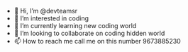 - 👋 Hi, I’m @devteamsr
- 👀 I’m interested in coding
- 🌱 I’m currently learning new coding world
- 💞️ I’m looking to collaborate on coding hidden world
- 📫 How to reach me call me on this number 9673885230

<!---
devteamsr/devteamsr is a ✨ special ✨ repository because its `README.md` (this file) appears on your GitHub profile.
You can click the Preview link to take a look at your changes.
--->
